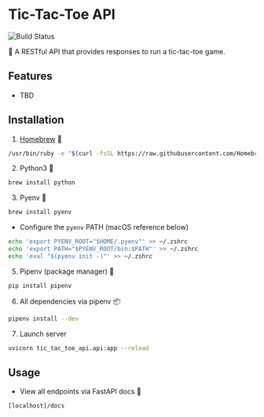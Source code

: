 # Tic-Tac-Toe API

![Build Status](https://github.com/yuyi365/tic_tac_toe_api/actions/workflows/build.yml/badge.svg)

👾 A RESTful API that provides responses to run a tic-tac-toe game.

## Features
- TBD

## Installation

1. [Homebrew](https://brew.sh/) 🍺
```bash
/usr/bin/ruby -e "$(curl -fsSL https://raw.githubusercontent.com/Homebrew/install/master/install)"
```

2. Python3 🐍
```bash
brew install python
```

3. Pyenv 🐍
```bash
brew install pyenv
```
- Configure the `pyenv` PATH (macOS reference below)
```bash
echo 'export PYENV_ROOT="$HOME/.pyenv"' >> ~/.zshrc
echo 'export PATH="$PYENV_ROOT/bin:$PATH"' >> ~/.zshrc
echo 'eval "$(pyenv init -)"' >> ~/.zshrc
```

5. Pipenv (package manager) 🐍
```bash
pip install pipenv
```

6. All dependencies via pipenv 📦
```bash
pipenv install --dev
```

7. Launch server
```bash
uvicorn tic_tac_toe_api.api:app --reload
```

## Usage
- View all endpoints via FastAPI docs 📝
```
[localhost]/docs
```


